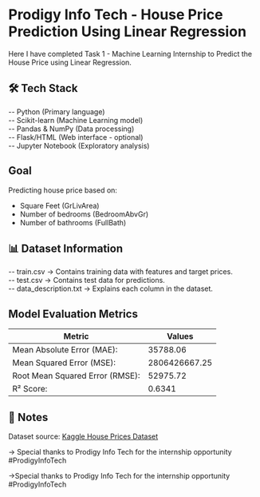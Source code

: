 # Prodigy Info Tech - House Price Prediction Using Linear Regression
Here I have completed Task 1 - Machine Learning Internship to Predict the House Price using Linear Regression.

## 🛠️ Tech Stack
-- Python (Primary language)  
-- Scikit-learn (Machine Learning model)  
-- Pandas & NumPy (Data processing)  
-- Flask/HTML (Web interface - optional)  
-- Jupyter Notebook (Exploratory analysis)

## Goal
Predicting house price based on:

- Square Feet (GrLivArea)
- Number of bedrooms (BedroomAbvGr)
- Number of bathrooms (FullBath)

## 📊 Dataset Information
-- train.csv → Contains training data with features and target prices.  
-- test.csv → Contains test data for predictions.  
-- data_description.txt → Explains each column in the dataset.  

## Model Evaluation Metrics
| Metric                          | Values        |
|---------------------------------|---------------|
| Mean Absolute Error (MAE):      | 35788.06      |  
| Mean Squared Error (MSE):       | 2806426667.25 |  
| Root Mean Squared Error (RMSE): | 52975.72      |  
| R² Score:                       | 0.6341        |  

## 📝 Notes
Dataset source: [Kaggle House Prices Dataset](https://www.kaggle.com/competitions/house-prices-advanced-regression-techniques)

-> Special thanks to Prodigy Info Tech for the internship opportunity  
#ProdigyInfoTech


   ->Special thanks to Prodigy Info Tech for the internship opportunity  
   #ProdigyInfoTech

